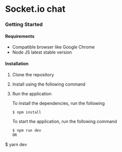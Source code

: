 # Socket.io chat

### Getting Started

#### Requirements

- Compatible browser like Google Chrome
- Node JS latest stable version

#### Installation

1. Clone the repository

2. Install using the following command

3. Run the application

   To install the dependencies, run the following

   ```bash
   $ npm install
   ```

   To start the application, run the following command

   ```bash
   $ npm run dev
   OR
$ yarn dev
   ```
   
   